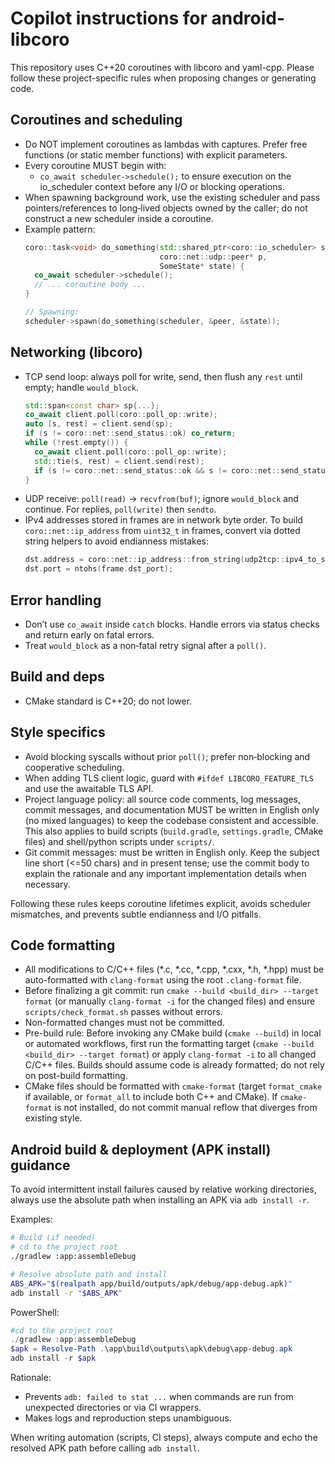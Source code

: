 # Copilot instructions for android-libcoro

This repository uses C++20 coroutines with libcoro and yaml-cpp. Please follow these project-specific rules when proposing changes or generating code.

## Coroutines and scheduling
- Do NOT implement coroutines as lambdas with captures. Prefer free functions (or static member functions) with explicit parameters.
- Every coroutine MUST begin with:
  - `co_await scheduler->schedule();` to ensure execution on the io_scheduler context before any I/O or blocking operations.
- When spawning background work, use the existing scheduler and pass pointers/references to long‑lived objects owned by the caller; do not construct a new scheduler inside a coroutine.
- Example pattern:
  ```cpp
  coro::task<void> do_something(std::shared_ptr<coro::io_scheduler> scheduler,
                                coro::net::udp::peer* p,
                                SomeState* state) {
    co_await scheduler->schedule();
    // ... coroutine body ...
  }

  // Spawning:
  scheduler->spawn(do_something(scheduler, &peer, &state));
  ```

## Networking (libcoro)
- TCP send loop: always poll for write, send, then flush any `rest` until empty; handle `would_block`.
  ```cpp
  std::span<const char> sp{...};
  co_await client.poll(coro::poll_op::write);
  auto [s, rest] = client.send(sp);
  if (s != coro::net::send_status::ok) co_return;
  while (!rest.empty()) {
    co_await client.poll(coro::poll_op::write);
    std::tie(s, rest) = client.send(rest);
    if (s != coro::net::send_status::ok && s != coro::net::send_status::would_block) co_return;
  }
  ```
- UDP receive: `poll(read)` → `recvfrom(buf)`; ignore `would_block` and continue. For replies, `poll(write)` then `sendto`.
- IPv4 addresses stored in frames are in network byte order. To build `coro::net::ip_address` from `uint32_t` in frames, convert via dotted string helpers to avoid endianness mistakes:
  ```cpp
  dst.address = coro::net::ip_address::from_string(udp2tcp::ipv4_to_string(frame.dst_ip));
  dst.port = ntohs(frame.dst_port);
  ```
## Error handling
- Don’t use `co_await` inside `catch` blocks. Handle errors via status checks and return early on fatal errors.
- Treat `would_block` as a non‑fatal retry signal after a `poll()`.

## Build and deps
- CMake standard is C++20; do not lower.

## Style specifics
- Avoid blocking syscalls without prior `poll()`; prefer non‑blocking and cooperative scheduling.
- When adding TLS client logic, guard with `#ifdef LIBCORO_FEATURE_TLS` and use the awaitable TLS API.
- Project language policy: all source code comments, log messages, commit messages, and documentation MUST be written in English only (no mixed languages) to keep the codebase consistent and accessible. This also applies to build scripts (`build.gradle`, `settings.gradle`, CMake files) and shell/python scripts under `scripts/`.
 - Git commit messages: must be written in English only. Keep the subject line short (<=50 chars) and in present tense; use the commit body to explain the rationale and any important implementation details when necessary.


Following these rules keeps coroutine lifetimes explicit, avoids scheduler mismatches, and prevents subtle endianness and I/O pitfalls.

## Code formatting
- All modifications to C/C++ files (*.c, *.cc, *.cpp, *.cxx, *.h, *.hpp) must be auto-formatted with `clang-format` using the root `.clang-format` file.
- Before finalizing a git commit: run `cmake --build <build_dir> --target format` (or manually `clang-format -i` for the changed files) and ensure `scripts/check_format.sh` passes without errors.
- Non-formatted changes must not be committed.
- Pre-build rule: Before invoking any CMake build (`cmake --build`) in local or automated workflows, first run the formatting target (`cmake --build <build_dir> --target format`) or apply `clang-format -i` to all changed C/C++ files. Builds should assume code is already formatted; do not rely on post-build formatting.
- CMake files should be formatted with `cmake-format` (target `format_cmake` if available, or `format_all` to include both C++ and CMake). If `cmake-format` is not installed, do not commit manual reflow that diverges from existing style.

## Android build & deployment (APK install) guidance
To avoid intermittent install failures caused by relative working directories, always use the absolute path when installing an APK via `adb install -r`.

Examples:
```bash
# Build (if needed)
# cd to the project root
./gradlew :app:assembleDebug

# Resolve absolute path and install
ABS_APK="$(realpath app/build/outputs/apk/debug/app-debug.apk)"
adb install -r "$ABS_APK"
```

PowerShell:
```powershell
#cd to the project root
./gradlew :app:assembleDebug
$apk = Resolve-Path .\app\build\outputs\apk\debug\app-debug.apk
adb install -r $apk
```

Rationale:
- Prevents `adb: failed to stat ...` when commands are run from unexpected directories or via CI wrappers.
- Makes logs and reproduction steps unambiguous.

When writing automation (scripts, CI steps), always compute and echo the resolved APK path before calling `adb install`.
